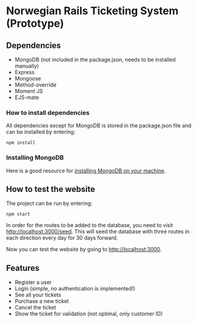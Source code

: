 # Norwegian Rails Ticketing System (Prototype)

## Dependencies
* MongoDB (not included in the package.json, needs to be installed manually)
* Express
* Mongoose
* Method-override
* Moment JS
* EJS-mate

### How to install dependencies
All dependencies except for MongoDB is stored in the package.json file and can be installed by entering:

```
npm install
```

### Installing MongoDB
Here is a good resource for
[installing MongoDB on your machine](https://zarkom.net/blogs/how-to-install-mongodb-for-development-in-windows-3328).

## How to test the website

The project can be run by entering:

```
npm start
```

In order for the routes to be added to the database, you need to visit [http://localhost:3000/seed](http://localhost:3000/seed). This will seed the database with three routes in each direction every day for 30 days forward.

Now you can test the website by going to [http://localhost:3000](http://localhost:3000).

## Features
* Register a user
* Login (simple, no authentication is implemented!)
* See all your tickets
* Purchase a new ticket
* Cancel the ticket
* Show the ticket for validation (not optimal, only customer ID)